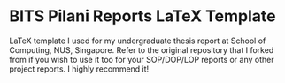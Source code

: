 BITS Pilani Reports LaTeX Template
=======================

LaTeX template I used for my undergraduate thesis report at School of Computing, NUS, Singapore. Refer to the original repository that I forked from if you wish to use it too for your SOP/DOP/LOP reports or any other project reports. I highly recommend it!
